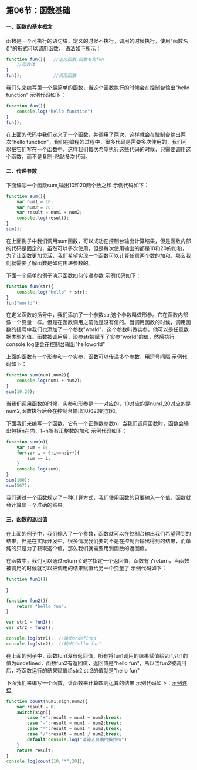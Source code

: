 ## 第06节：函数基础

#### 一、函数的基本概念
函数是一个可执行的语句块，定义的时候不执行，调用的时候执行，使用"函数名()"的形式可以调用函数，
语法如下所示：

``` js
function fun(){   //定义函数,函数名为fun
    //函数体
}
fun();            //调用函数
```
我们先来编写第一个最简单的函数，当这个函数执行的时候会在控制台输出"hello function"
示例代码如下：

``` js
function fun(){
    console.log("hello function")
}
fun(); 
```
在上面的代码中我们定义了一个函数，并调用了两次，这样就会在控制台输出两次“hello function”。我们在编程的过程中，很多代码是需要多次使用的，我们可以把它们写在一个函数中，这样我们每次希望执行这些代码的时候，只需要调用这个函数，而不是复制-粘贴多次代码。


#### 二、传递参数
下面编写一个函数sum,输出10和20两个数之和
示例代码如下：

``` js
function sum(){
    var num1 = 10;
    var num2 = 20;
    var result = num1 + num2;
    console.log(result);
}
sum();
```

在上面例子中我们调用sum函数，可以成功在控制台输出计算结果，但是函数内部的代码是固定的，虽然可以多次使用，但是每次使用输出的都是10和20的加和，为了让函数更加灵活，我们希望实现一个函数可以计算任意两个数的加和，那么我们就需要了解函数是如何传递参数的。

下面一个简单的例子演示函数如何传递参数
示例代码如下：

``` js
function fun(str){
    console.log("hello" + str);
}
fun("world");
```
在定义函数的括号中，我们添加了一个参数str,这个参数叫做形参。它在函数内部像一个变量一样。但是在函数调用之前他是没有值的。当调用函数的时候，调用函数的括号中我们也添加了一个参数"world"，这个参数叫做实参，他可以是任意数据类型的值。函数被调用后，形参str被赋予了实参"world"的值，然后执行console.log便会在控制台输出"helloworld"

上面的函数有一个形参和一个实参，函数可以传递多个参数，用逗号间隔
示例代码如下：

``` js
function sum(num1,num2){
    console.log(num1 + num2);
}
sum(10,20);
```
当我们调用函数的时候，实参和形参是一一对应的，10对应的是num1,20对应的是num2,函数执行后会在控制台输出10和20的加和。

下面我们来编写一个函数，它有一个正整数参数n，当我们调用函数时，函数会输出包括n在内，1~n所有正整数的加和
示例代码如下：

``` js
function sum(n){
    var sum = 0;
    for(var i = 0;i<=n;i++){
        sum += i;
    }
    console.log(sum);
}
sum(100);
sum(567);
```
我们通过一个函数规定了一种计算方式，我们使用函数的只要输入一个值，函数就会计算出一个准确的结果。

#### 三、函数的返回值
在上面的例子中，我们输入了一个参数，函数就可以在控制台输出我们希望得到的结果，但是在实际开发中，很多情况我们要的不是在控制台输出得到的结果，而单纯的只是为了获取这个值，那么我们就需要用到函数的返回值。

在函数中，我们可以通过return关键字指定一个返回值，函数有了return，当函数被调用的时候就可以把调用的结果赋值给另一个变量了
示例代码如下：

``` js
function fun1(){
    
}

function fun2(){
    return "hello fun";
}

var str1 = fun1();
var str2 = fun2();

console.log(str1);  //输出undefined
console.log(str2);  //输出"hello fun"
```
在上面的例子中，函数fun1没有返回值，所有将fun1调用的结果赋值给str1,str1的值为undefined，函数fun2有返回值，返回值是"hello fun"，所以当fun2被调用后，将函数运行的结果赋值给str2,str2的值就是"hello fun"

下面我们来编写一个函数，让函数来计算四则运算的结果
示例代码如下：[示例连接](https://github.com/xiaozhoulee/xiaozhou-examples/blob/master/02-JavaScript%E5%85%A5%E9%97%A8/%E7%AC%AC06%E8%8A%82%EF%BC%9A%E5%87%BD%E6%95%B0%E5%9F%BA%E7%A1%80/demo01.html)

``` js
function count(num1,sign,num2){
    var result = 0;
    switch(sign){
        case "+":result = num1 + num2;break;
        case "-":result = num1 - num2;break;
        case "*":result = num1 * num2;break;
        case "/":result = num1 / num2;break;
        default:console.log("请输入真确的操作符")
    }
    return result;
}
console.log(count(10,"*",20));
```

